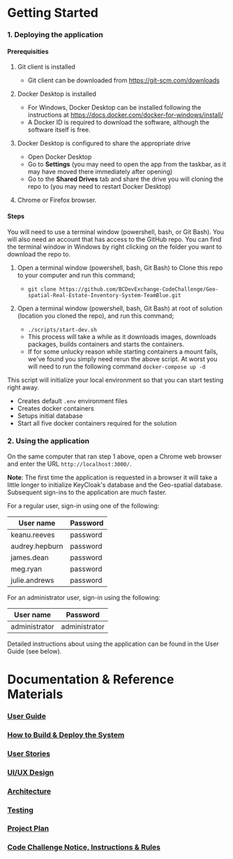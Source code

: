 # Getting Started

### 1. Deploying the application

#### Prerequisities

1. Git client is installed

   - Git client can be downloaded from https://git-scm.com/downloads

2. Docker Desktop is installed

   - For Windows, Docker Desktop can be installed following the instructions at https://docs.docker.com/docker-for-windows/install/
   - A Docker ID is required to download the software, although the software itself is free.

3. Docker Desktop is configured to share the appropriate drive

   - Open Docker Desktop
   - Go to **Settings** (you may need to open the app from the taskbar, as it may have moved there immediately after opening)
   - Go to the **Shared Drives** tab and share the drive you will cloning the repo to (you may need to restart Docker Desktop)

4. Chrome or Firefox browser.

#### Steps

You will need to use a terminal window (powershell, bash, or Git Bash). You will also need an account that has access to the GitHub repo. You can find the terminal window in Windows by right clicking on the folder you want to download the repo to.

1. Open a terminal window (powershell, bash, Git Bash) to Clone this repo to your computer and run this command;

   - `git clone https://github.com/BCDevExchange-CodeChallenge/Geo-spatial-Real-Estate-Inventory-System-TeamBlue.git`

2. Open a terminal window (powershell, bash, Git Bash) at root of solution (location you cloned the repo), and run this command;
   - `./scripts/start-dev.sh`
   - This process will take a while as it downloads images, downloads packages, builds containers and starts the containers.
   - If for some unlucky reason while starting containers a mount fails, we've found you simply need rerun the above script. At worst you will need to run the following command `docker-compose up -d`

This script will initialize your local environment so that you can start testing right away.

- Creates default `.env` environment files
- Creates docker containers
- Setups initial database
- Start all five docker containers required for the solution

### 2. Using the application

On the same computer that ran step 1 above, open a Chrome web browser and enter the URL `http://localhost:3000/`.

**Note**: The first time the application is requested in a browser it will take a little longer to initialize KeyCloak's database and the Geo-spatial database. Subsequent sign-ins to the application are much faster.

For a regular user, sign-in using one of the following:

| User name      | Password |
| -------------- | -------- |
| keanu.reeves   | password |
| audrey.hepburn | password |
| james.dean     | password |
| meg.ryan       | password |
| julie.andrews  | password |

For an administrator user, sign-in using the following:

| User name     | Password      |
| ------------- | ------------- |
| administrator | administrator |

Detailed instructions about using the application can be found in the User Guide (see below).

# Documentation & Reference Materials

### [User Guide](./USER-GUIDE.md)

### [How to Build & Deploy the System](./BUILD-DEPLOY.md)

### [User Stories](./USER-STORIES.md)

### [UI/UX Design](./UI-UX-DESIGN.md)

### [Architecture](./ARCHITECTURE.md)

### [Testing](./TESTING.md)

### [Project Plan](./PROJECTPLAN.md)

### [Code Challenge Notice, Instructions & Rules](./CODE-CHALLENGE-NOTICE-INSTRUCTIONS-AND-RULES.md)

